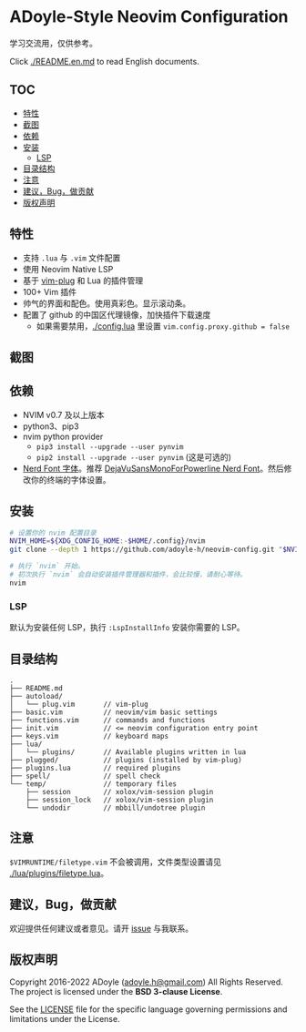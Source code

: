 # ADoyle-Style Neovim Configuration

学习交流用，仅供参考。

Click [./README.en.md](./README.en.md) to read English documents.

## TOC

<!-- MarkdownTOC GFM -->

- [特性](#特性)
- [截图](#截图)
- [依赖](#依赖)
- [安装](#安装)
    - [LSP](#lsp)
- [目录结构](#目录结构)
- [注意](#注意)
- [建议，Bug，做贡献](#建议bug做贡献)
- [版权声明](#版权声明)

<!-- /MarkdownTOC -->

## 特性

- 支持 `.lua` 与 `.vim` 文件配置
- 使用 Neovim Native LSP
- 基于 [vim-plug][] 和 Lua 的插件管理
- 100+ Vim 插件
- 帅气的界面和配色。使用真彩色。显示滚动条。
- 配置了 github 的中国区代理镜像，加快插件下载速度
  - 如果需要禁用，[./config.lua](./config.lua) 里设置 `vim.config.proxy.github = false`

## 截图

## 依赖

- NVIM v0.7 及以上版本
- python3、pip3
- nvim python provider
  - `pip3 install --upgrade --user pynvim`
  - `pip2 install --upgrade --user pynvim` (这是可选的)
- [Nerd Font 字体][Nerd Font]。推荐 [DejaVuSansMonoForPowerline Nerd Font][font]。然后修改你的终端的字体设置。

## 安装

```sh
# 设置你的 nvim 配置目录
NVIM_HOME=${XDG_CONFIG_HOME:-$HOME/.config}/nvim
git clone --depth 1 https://github.com/adoyle-h/neovim-config.git "$NVIM_HOME"

# 执行 `nvim` 开始。
# 初次执行 `nvim` 会自动安装插件管理器和插件，会比较慢，请耐心等待。
nvim
```

### LSP

默认为安装任何 LSP，执行 `:LspInstallInfo` 安装你需要的 LSP。

## 目录结构

```
.
├── README.md
├── autoload/
│   └── plug.vim       // vim-plug
├── basic.vim          // neovim/vim basic settings
├── functions.vim      // commands and functions
├── init.vim           // <= neovim configuration entry point
├── keys.vim           // keyboard maps
├── lua/
│   └── plugins/       // Available plugins written in lua
├── plugged/           // plugins (installed by vim-plug)
├── plugins.lua        // required plugins
├── spell/             // spell check
└── temp/              // temporary files
    ├── session        // xolox/vim-session plugin
    ├── session_lock   // xolox/vim-session plugin
    └── undodir        // mbbill/undotree plugin
```

## 注意

`$VIMRUNTIME/filetype.vim` 不会被调用，文件类型设置请见 [./lua/plugins/filetype.lua](./lua/plugins/filetype.lua)。

## 建议，Bug，做贡献

欢迎提供任何建议或者意见。请开 [issue][] 与我联系。

## 版权声明

Copyright 2016-2022 ADoyle (adoyle.h@gmail.com) All Rights Reserved. The project is licensed under the **BSD 3-clause License**.

See the [LICENSE][] file for the specific language governing permissions and limitations under the License.


<!-- links -->

[issue]: https://github.com/adoyle-h/neovim-config/issues
[LICENSE]: ./LICENSE
[font]: https://github.com/ryanoasis/nerd-fonts/tree/master/patched-fonts/DejaVuSansMono
[Nerd Font]: https://github.com/ryanoasis/nerd-fonts
[vim-plug]: https://github.com/junegunn/vim-plug
